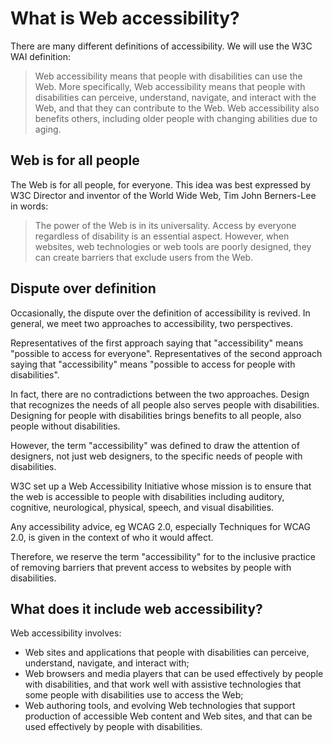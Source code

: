 # What is Web accessibility?
There are many different definitions of accessibility. We will use the W3C WAI definition:

> Web accessibility means that people with disabilities can use the Web. More specifically, Web accessibility means that people with disabilities can perceive, understand, navigate, and interact with the Web, and that they can contribute to the Web. Web accessibility also benefits others, including older people with changing abilities due to aging.

## Web is for all people
The Web is for all people, for everyone. This idea was best expressed by W3C Director and inventor of the World Wide Web, Tim John Berners-Lee in words:
> The power of the Web is in its universality. Access by everyone regardless of disability is an essential aspect.
However, when websites, web technologies or web tools are poorly designed, they can create barriers that exclude users from the Web.

## Dispute over definition
Occasionally, the dispute over the definition of accessibility is revived. In general, we meet two approaches to accessibility, two perspectives. 

Representatives of the first approach saying that "accessibility" means "possible to access for everyone". Representatives of the second approach saying that "accessibility" means "possible to access for people with disabilities".

In fact, there are no contradictions between the two approaches. Design that recognizes the needs of all people also serves people with disabilities. Designing for people with disabilities brings benefits to all people, also people without disabilities.

However, the term "accessibility" was defined to draw the attention of designers, not just web designers, to the specific needs of people with disabilities. 

W3C set up a Web Accessibility Initiative whose mission is to ensure that the web is accessible to people with disabilities including auditory, cognitive, neurological, physical, speech, and visual disabilities.

Any accessibility advice, eg WCAG 2.0, especially Techniques for WCAG 2.0, is given in the context of who it would affect. 

Therefore, we reserve the term "accessibility" for to the inclusive practice of removing barriers that prevent access to websites by people with disabilities.


## What does it include web accessibility?
Web accessibility involves:
* Web sites and applications that people with disabilities can perceive, understand, navigate, and interact with;
* Web browsers and media players that can be used effectively by people with disabilities, and  that work well with assistive technologies that some people with disabilities use to access the Web; 
* Web authoring tools, and evolving Web technologies that support production of accessible Web content and Web sites, and that can be used effectively by people with disabilities.

